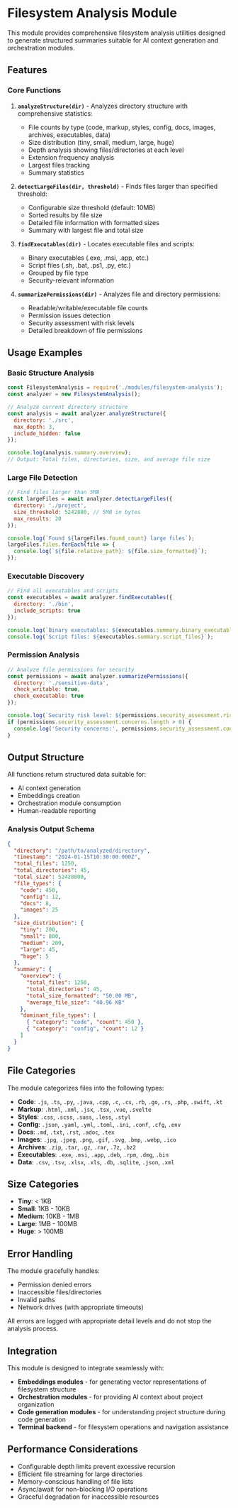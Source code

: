# Filesystem Analysis Module

This module provides comprehensive filesystem analysis utilities designed to generate structured summaries suitable for AI context generation and orchestration modules.

## Features

### Core Functions

1. **`analyzeStructure(dir)`** - Analyzes directory structure with comprehensive statistics:
   - File counts by type (code, markup, styles, config, docs, images, archives, executables, data)
   - Size distribution (tiny, small, medium, large, huge)
   - Depth analysis showing files/directories at each level
   - Extension frequency analysis
   - Largest files tracking
   - Summary statistics

2. **`detectLargeFiles(dir, threshold)`** - Finds files larger than specified threshold:
   - Configurable size threshold (default: 10MB)
   - Sorted results by file size
   - Detailed file information with formatted sizes
   - Summary with largest file and total size

3. **`findExecutables(dir)`** - Locates executable files and scripts:
   - Binary executables (.exe, .msi, .app, etc.)
   - Script files (.sh, .bat, .ps1, .py, etc.)
   - Grouped by file type
   - Security-relevant information

4. **`summarizePermissions(dir)`** - Analyzes file and directory permissions:
   - Readable/writable/executable file counts
   - Permission issues detection
   - Security assessment with risk levels
   - Detailed breakdown of file permissions

## Usage Examples

### Basic Structure Analysis

```javascript
const FilesystemAnalysis = require('./modules/filesystem-analysis');
const analyzer = new FilesystemAnalysis();

// Analyze current directory structure
const analysis = await analyzer.analyzeStructure({
  directory: './src',
  max_depth: 3,
  include_hidden: false
});

console.log(analysis.summary.overview);
// Output: Total files, directories, size, and average file size
```

### Large File Detection

```javascript
// Find files larger than 5MB
const largeFiles = await analyzer.detectLargeFiles({
  directory: './project',
  size_threshold: 5242880, // 5MB in bytes
  max_results: 20
});

console.log(`Found ${largeFiles.found_count} large files`);
largeFiles.files.forEach(file => {
  console.log(`${file.relative_path}: ${file.size_formatted}`);
});
```

### Executable Discovery

```javascript
// Find all executables and scripts
const executables = await analyzer.findExecutables({
  directory: './bin',
  include_scripts: true
});

console.log(`Binary executables: ${executables.summary.binary_executables}`);
console.log(`Script files: ${executables.summary.script_files}`);
```

### Permission Analysis

```javascript
// Analyze file permissions for security
const permissions = await analyzer.summarizePermissions({
  directory: './sensitive-data',
  check_writable: true,
  check_executable: true
});

console.log(`Security risk level: ${permissions.security_assessment.risk_level}`);
if (permissions.security_assessment.concerns.length > 0) {
  console.log('Security concerns:', permissions.security_assessment.concerns);
}
```

## Output Structure

All functions return structured data suitable for:
- AI context generation
- Embeddings creation
- Orchestration module consumption
- Human-readable reporting

### Analysis Output Schema

```json
{
  "directory": "/path/to/analyzed/directory",
  "timestamp": "2024-01-15T10:30:00.000Z",
  "total_files": 1250,
  "total_directories": 45,
  "total_size": 52428800,
  "file_types": {
    "code": 450,
    "config": 12,
    "docs": 8,
    "images": 25
  },
  "size_distribution": {
    "tiny": 200,
    "small": 800,
    "medium": 200,
    "large": 45,
    "huge": 5
  },
  "summary": {
    "overview": {
      "total_files": 1250,
      "total_directories": 45,
      "total_size_formatted": "50.00 MB",
      "average_file_size": "40.96 KB"
    },
    "dominant_file_types": [
      { "category": "code", "count": 450 },
      { "category": "config", "count": 12 }
    ]
  }
}
```

## File Categories

The module categorizes files into the following types:

- **Code**: `.js`, `.ts`, `.py`, `.java`, `.cpp`, `.c`, `.cs`, `.rb`, `.go`, `.rs`, `.php`, `.swift`, `.kt`
- **Markup**: `.html`, `.xml`, `.jsx`, `.tsx`, `.vue`, `.svelte`
- **Styles**: `.css`, `.scss`, `.sass`, `.less`, `.styl`
- **Config**: `.json`, `.yaml`, `.yml`, `.toml`, `.ini`, `.conf`, `.cfg`, `.env`
- **Docs**: `.md`, `.txt`, `.rst`, `.adoc`, `.tex`
- **Images**: `.jpg`, `.jpeg`, `.png`, `.gif`, `.svg`, `.bmp`, `.webp`, `.ico`
- **Archives**: `.zip`, `.tar`, `.gz`, `.rar`, `.7z`, `.bz2`
- **Executables**: `.exe`, `.msi`, `.app`, `.deb`, `.rpm`, `.dmg`, `.bin`
- **Data**: `.csv`, `.tsv`, `.xlsx`, `.xls`, `.db`, `.sqlite`, `.json`, `.xml`

## Size Categories

- **Tiny**: < 1KB
- **Small**: 1KB - 10KB
- **Medium**: 10KB - 1MB
- **Large**: 1MB - 100MB
- **Huge**: > 100MB

## Error Handling

The module gracefully handles:
- Permission denied errors
- Inaccessible files/directories
- Invalid paths
- Network drives (with appropriate timeouts)

All errors are logged with appropriate detail levels and do not stop the analysis process.

## Integration

This module is designed to integrate seamlessly with:
- **Embeddings modules** - for generating vector representations of filesystem structure
- **Orchestration modules** - for providing AI context about project organization
- **Code generation modules** - for understanding project structure during code generation
- **Terminal backend** - for filesystem operations and navigation assistance

## Performance Considerations

- Configurable depth limits prevent excessive recursion
- Efficient file streaming for large directories
- Memory-conscious handling of file lists
- Async/await for non-blocking I/O operations
- Graceful degradation for inaccessible resources

